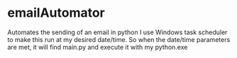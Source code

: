 # emailAutomator
Automates the sending of an email in python
I use Windows task scheduler to make this run at my desired date/time. So when the date/time parameters are met, it will find main.py and execute it with my python.exe
